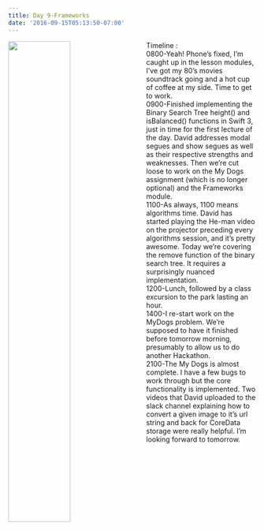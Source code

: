 ```yaml
---
title: Day 9-Frameworks
date: '2016-09-15T05:13:50-07:00'
---
```

<img style="float: left; margin:0 2em 1em 0; width: 50%" src="/img/blog/day9.jpg"/> 

Timeline:<br/>
0800-Yeah!  Phone’s fixed, I’m caught up in the lesson modules, I’ve got my 80’s movies soundtrack going and a hot cup of coffee at my side.  Time to get to work.<br/>
0900-Finished implementing the Binary Search Tree height() and isBalanced() functions in Swift 3, just in time for the first lecture of the day.  David addresses modal segues and show segues as well as their respective strengths and weaknesses.  Then we’re cut loose to work on the My Dogs assignment (which is no longer optional) and the Frameworks module.<br/> 
1100-As always, 1100 means algorithms time.  David has started playing the He-man video on the projector preceding every algorithms session, and it’s pretty awesome.  Today we’re covering the remove function of the binary search tree. It requires a surprisingly nuanced implementation.<br/>
1200-Lunch, followed by a class excursion to the park lasting an hour.<br/>
1400-I re-start work on the MyDogs problem.  We’re supposed to have it finished before tomorrow morning, presumably to allow us to do another Hackathon.<br/>
2100-The My Dogs is almost complete.  I have a few bugs to work through but the core functionality is implemented.  Two videos that David uploaded to the slack channel explaining how to convert a given image to it’s url string and back for CoreData storage were really helpful.  I’m looking forward to tomorrow.<br/>
